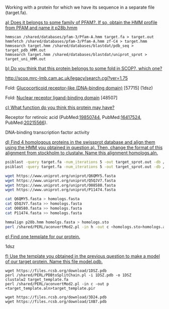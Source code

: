 Working with a protein for which we have its sequence in a separate file (target.fa).

<u>a) Does it belongs to some family of PFAM?. If so, obtain the HMM profile from PFAM and name it p28b.hmm</u>

```
hmmscan /shared/databases/pfam-3/Pfam-A.hmm target.fa > target.out
hmmfetch /shared/databases/pfam-3/Pfam-A.hmm zf-C4 > target.hmm 
hmmsearch target.hmm /shared/databases/blastdat/pdb_seq > target_pdb_HMM.out 
hmmsearch target.hmm /shared/databases/blastdat/uniprot_sprot > target_uni_HMM.out
```



<u>b) Do you think that this protein belongs to some fold in SCOP?, which one?</u>

http://scop.mrc-lmb.cam.ac.uk/legacy/search.cgi?ver=1.75

Fold: [Glucocorticoid receptor-like (DNA-binding domain)](http://scop.mrc-lmb.cam.ac.uk/legacy/data/scop.b.h.fe.A.html) [57715] (1dsz)

Fold: [Nuclear receptor ligand-binding domain](http://scop.mrc-lmb.cam.ac.uk/legacy/data/scop.b.b.cdh.A.A.html) [48507]



<u>c) What function do you think this protein may have?</u>

Receptor for retinoic acid (PubMed:[19850744](https://www.uniprot.org/citations/19850744), PubMed:[16417524](https://www.uniprot.org/citations/16417524), PubMed:[20215566](https://www.uniprot.org/citations/20215566)).

DNA-binding transcription factor activity



<u>d) Find 4 homologous proteins in the swissprot database and align them using the HMM you obtained in question a). Then, change the format of this alignment from stockholm to clustalw. Name this alignment homologs.aln.</u>

```bash
psiblast -query target.fa -num_iterations 5 -out target_sprot.out -db /shared/databases/blastdat/uniprot_sprot.fasta
psiblast -query target.fa -num_iterations 5 -out target_sprot.out -db /shared/databases/blastdat/pdb_seq
```

```bash
wget https://www.uniprot.org/uniprot/Q6QMY5.fasta
wget https://www.uniprot.org/uniprot/Q5QJV7.fasta
wget https://www.uniprot.org/uniprot/O08580.fasta
wget https://www.uniprot.org/uniprot/P11474.fasta

cat Q6QMY5.fasta > homologs.fasta
cat Q5QJV7.fasta >> homologs.fasta
cat O08580.fasta >> homologs.fasta
cat P11474.fasta >> homologs.fasta

hmmalign p28b.hmm homolgs.fasta > homologs.sto
perl /shared/PERL/aconvertMod2.pl -in h -out c <homologs.sto>homologs.aln
```



<u>e) Find one template for our protein.</u>

1dsz



<u>f) Use the template you obtained in the previous question to make a model of our target protein. Name this file model.pdb.</u>

```
wget https://files.rcsb.org/download/1DSZ.pdb
perl /shared/PERL/PDBtoSplitChain.pl -i 1DSZ.pdb -o 1DSZ 
clustalw2 target_template.fa
perl /shared/PERL/aconvertMod2.pl -in c -out p <target_template.aln>target_template.pir 
```

```
wget https://files.rcsb.org/download/3D24.pdb
wget https://files.rcsb.org/download/1XB7.pdb
```


